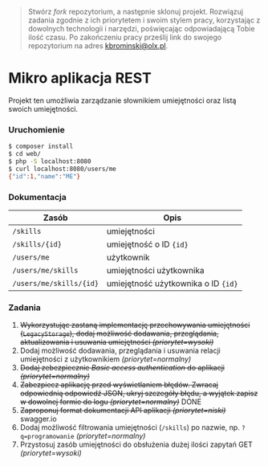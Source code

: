 > Stwórz _fork_ repozytorium, a następnie sklonuj projekt. Rozwiązuj zadania zgodnie z ich priorytetem i swoim stylem pracy, korzystając z dowolnych technologii i narzędzi, poświęcając odpowiadającą Tobie ilość czasu. Po zakończeniu pracy prześlij link do swojego repozytorium na adres kbrominski@olx.pl.

# Mikro aplikacja REST
Projekt ten umożliwia zarządzanie słownikiem umiejętności oraz listą swoich umiejętności.

### Uruchomienie
```bash
$ composer install
$ cd web/
$ php -S localhost:8080
$ curl localhost:8080/users/me
{"id":1,"name":"ME"}
```

### Dokumentacja
Zasób | Opis
--- | ---
`/skills` | umiejętności
`/skills/{id}` | umiejętność o ID `{id}`
`/users/me` | użytkownik
`/users/me/skills` | umiejętności użytkownika
`/users/me/skills/{id}` | umiejętność użytkownika o ID `{id}`


### Zadania
1. ~~Wykorzystując zastaną implementację przechowywania umiejętności (`LegacyStorage`), dodaj możliwość dodawania, przeglądania, aktualizowania i usuwania umiejętności _(priorytet=wysoki)_~~
2. Dodaj możliwość dodawania, przeglądania i usuwania relacji umiejętności z użytkownikiem _(priorytet=normalny)_
3. ~~Dodaj zebezpiecznie _Basic access authentication_ do aplikacji _(priorytet=normalny)_~~
4. ~~Zabezpiecz aplikację przed wyświetlaniem błędów. Zwracaj odpowiednią odpowiedź JSON, ukryj szczegóły błędu, a wyjątek zapisz w dowolnej formie do logu _(priorytet=normalny)_~~ DONE
5. ~~Zaproponuj format dokumentacji API aplikacji _(priorytet=niski)_~~ swagger.io
6. Dodaj możliwość filtrowania umiejętności (`/skills`) po nazwie, np. `?q=programowanie` _(priorytet=normalny)_
7. Przystosuj zasób umiejętności do obsłużenia dużej ilości zapytań GET _(priorytet=wysoki)_
